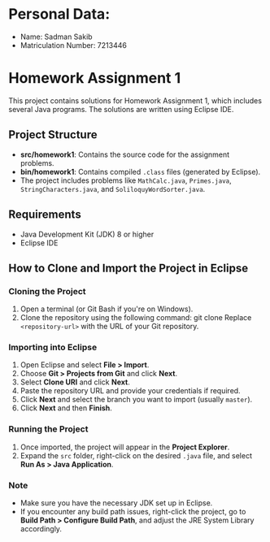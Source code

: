 # Personal Data:
- Name: Sadman Sakib
- Matriculation Number: 7213446

# Homework Assignment 1

This project contains solutions for Homework Assignment 1, which includes several Java programs. The solutions are written using Eclipse IDE.

## Project Structure
- **src/homework1**: Contains the source code for the assignment problems.
- **bin/homework1**: Contains compiled `.class` files (generated by Eclipse).
- The project includes problems like `MathCalc.java`, `Primes.java`, `StringCharacters.java`, and `SoliloquyWordSorter.java`.

## Requirements
- Java Development Kit (JDK) 8 or higher
- Eclipse IDE

## How to Clone and Import the Project in Eclipse

### Cloning the Project
1. Open a terminal (or Git Bash if you're on Windows).
2. Clone the repository using the following command: git clone <repository-url>
Replace `<repository-url>` with the URL of your Git repository.

### Importing into Eclipse
1. Open Eclipse and select **File > Import**.
2. Choose **Git > Projects from Git** and click **Next**.
3. Select **Clone URI** and click **Next**.
4. Paste the repository URL and provide your credentials if required.
5. Click **Next** and select the branch you want to import (usually `master`).
6. Click **Next** and then **Finish**.

### Running the Project
1. Once imported, the project will appear in the **Project Explorer**.
2. Expand the `src` folder, right-click on the desired `.java` file, and select **Run As > Java Application**.

### Note
- Make sure you have the necessary JDK set up in Eclipse.
- If you encounter any build path issues, right-click the project, go to **Build Path > Configure Build Path**, and adjust the JRE System Library accordingly.